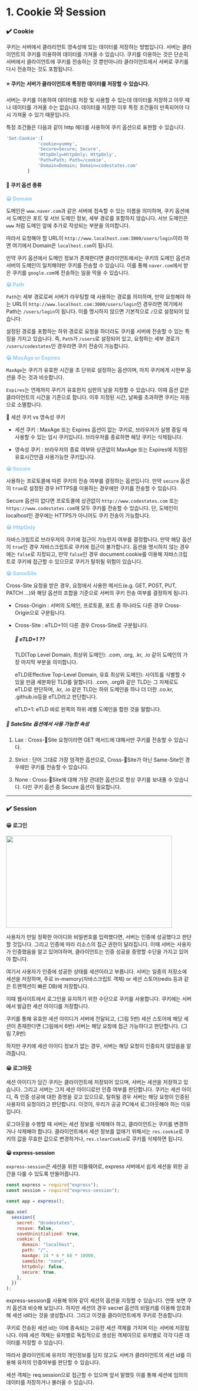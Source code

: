 # 1. Cookie 와 Session

### ✔️ Cookie

쿠키는 서버에서 클라리언트 영속성에 있는 데이터를 저장하는 방법입니다. 서버는 클라이언트의 쿠키를 이용하여 데이터를 가져올 수 있습니다. 쿠키를 이용하는 것은 단순히 서버에서 클라이언트에 쿠키를 전송하는 것 뿐만아니라 클라이언트에서 서버로 쿠키를 다시 전송하는 것도 포함됩니다.

#### ⭐ 쿠키는 서버가 클라이언트에 특정한 데이터를 저장할 수 있습니다.

서버는 쿠키를 이용하여 데이터를 저장 및 사용할 수 있는데 데이터를 저장하고 아무 때나 데이터를 가져올 수는 없습니다. 데이터를 저장한 이후 특정 조건들이 만족되어야 다시 가져올 수 있기 때문입니다.

특정 조건들은 다음과 같이 http 헤더를 사용하여 쿠키 옵션으로 표현할 수 있습니다.

```js
'Set-Cookie':[
            'cookie=yummy',
            'Secure=Secure; Secure',
            'HttpOnly=HttpOnly; HttpOnly',
            'Path=Path; Path=/cookie',
            'Domain=Domain; Domain=codestates.com'
        ]
```

#### 📝 쿠키 옵션 종류

<span style="color:#90caf9"><strong>😀 Domain</strong></span>

도메인은 `www.naver.com`과 같은 서버에 접속할 수 있는 이름을 의미하며, 쿠키 옵션에서 도메인은 포트 및 서브 도메인 정보, 세부 경로를 포함하지 않습니다. 서브 도메인은 `www` 처럼 도메인 앞에 추가로 작성되는 부분을 의미합니다.

따라서 요청해야 할 URL이 `http://www.localhost.com:3000/users/login`이라 하면 여기에서 Domain은 `localhost.com`이 됩니다.

만약 쿠키 옵션에서 도메인 정보가 존재한다면 클라이언트에서는 쿠키의 도메인 옵션과 서버의 도메인이 일치해야만 쿠키를 전송할 수 있습니다. 이를 통해 `naver.com`에서 받은 쿠키를 `google.com`에 전송하는 일을 막을 수 있습니다.

<span style="color:#90caf9"><strong>😀 Path</strong></span>

`Path`는 세부 경로로써 서버가 라우팅할 때 사용하는 경로를 의미하며, 만약 요청해야 하는 URL이 `http://www.localhost.com:3000/users/login`인 경우라면 여기에서 Path는 `/users/login`이 됩니다. 이를 명시하지 않으면 기본적으로 `/`으로 설정되어 있습니다.

설정된 경로를 포함하는 하위 경로로 요청을 하더라도 쿠키를 서버에 전송할 수 있는 특징을 가지고 있습니다. 즉, `Path`가 `/users`로 설정되어 있고, 요청하는 세부 경로가 `/users/codestates`인 경우라면 쿠키 전송이 가능합니다.

<span style="color:#90caf9"><strong>😀 MaxAge or Expires</strong></span>

`MaxAge`는 쿠키가 유효한 시간을 초 단위로 설정하는 옵션이며, 마치 쿠키에게 시한부 옵션을 주는 것과 비슷합니다.

`Expires`는 언제까지 쿠키가 유효한지 심판의 날을 지정할 수 있습니다. 이때 옵션 값은 클라이언트의 시간을 기준으로 합니다. 이후 지정된 시간, 날짜를 초과하면 쿠키는 자동으로 소멸합니다.

👀 세션 쿠키 vs 영속성 쿠키

- 세션 쿠키 : MaxAge 또는 Expires 옵션이 없는 쿠키로, 브라우저가 실행 중일 때 사용할 수 있는 임시 쿠키입니다. 브라우저를 종료하면 해당 쿠키는 삭제됩니다.

- 영속성 쿠키 : 브라우저의 종료 여부와 상관없이 MaxAge 또는 Expires에 지정된 유효시간만큼 사용가능한 쿠키입니다.

<span style="color:#90caf9"><strong>😀 Secure</strong></span>

사용하는 프로토콜에 따른 쿠키의 전송 여부를 결정하는 옵션입니다. 만약 `secure` 옵션이 `true`로 설정된 경우 HTTPS를 이용하는 경우에만 쿠키를 전송할 수 있습니다.

Secure 옵션이 없다면 프로토콜에 상관없이 `http://www.codestates.com` 또는 `https://www.codestates.com`에 모두 쿠키를 전송할 수 있습니다. 단, 도메인이 localhost인 경우에는 HTTPS가 아니어도 쿠키 전송이 가능합니다.

<span style="color:#90caf9"><strong>😀 HttpOnly</strong></span>

자바스크립트로 브라우저의 쿠키에 접근이 가능한지 여부를 결정합니다. 만약 해당 옵션이 `true`인 경우 자바스크립트로 쿠키에 접근이 불가합니다. 옵션을 명시하지 않는 경우에는 `false`로 지정되고, 만약 `false`인 경우 document.cookie를 이용해 자바스크립트로 쿠키에 접근할 수 있으므로 쿠키가 탈취될 위험이 있습니다.

<span style="color:#90caf9"><strong>😀 SameSite</strong></span>

Cross-Site 요청을 받은 경우, 요청에서 사용한 메서드(e.g. GET, POST, PUT, PATCH …)와 해당 옵션의 조합을 기준으로 서버의 쿠키 전송 여부를 결정하게 됩니다.

- Cross-Origin : 서버의 도메인, 프로토콜, 포트 중 하나라도 다른 경우 Cross-Origin으로 구분됩니다.

- Cross-Site : eTLD+1이 다른 경우 Cross-Site로 구분됩니다.

  ##### 🤔 eTLD+1 ??

  TLD(Top Level Domain, 최상위 도메인): .com, .org, .kr, .io 같이 도메인의 가장 마지막 부분을 의미합니다.

  eTLD(Effective Top-Level Domain, 유효 최상위 도메인): 사이트를 식별할 수 있을 만큼 세분화된 TLD를 말합니다. .com, .org와 같은 TLD는 그 자체로도 eTLD로 판단하며, .kr, .io 같은 TLD는 하위 도메인을 하나 더 더한 .co.kr, .github.io등을 eTLD라고 판단합니다.

  eTLD+1: eTLD 바로 왼쪽의 하위 레벨 도메인을 합한 것을 말합니다.

##### 🧐 SateSite 옵션에서 사용 가능한 속성

1. Lax : Cross-Site 요청이라면 GET 메서드에 대해서만 쿠키를 전송할 수 있습니다.

2. Strict : 단어 그대로 가장 엄격한 옵션으로, Cross-Site가 아닌 Same-Site인 경우에만 쿠키를 전송할 수 있습니다.

3. None : Cross-Site에 대해 가장 관대한 옵션으로 항상 쿠키를 보내줄 수 있습니다. 다만 쿠키 옵션 중 Secure 옵션이 필요합니다.

---

### ✔️ Session

#### 😀 로그인

<img src = "https://postfiles.pstatic.net/MjAyMzA2MzBfMiAg/MDAxNjg4MTEyODIzNTIy.v-ghIGZsFS8AgW_L5VXcod_XbsCKlAgreInYK95QiJMg.T2jrK57Xq9I1A6gNqc9nc8KXfW4MSl8TBB8mBLmlhCEg.PNG.dkdnmju/%EC%8A%A4%ED%81%AC%EB%A6%B0%EC%83%B7_2023-06-30_171312.png?type=w773" width = 450 height = 250>

사용자가 만일 정확한 아이디와 비밀번호를 입력했다면, 서버는 인증에 성공했다고 판단할 것입니다. 그리고 인증에 따라 리소스의 접근 권한이 달라집니다. 이때 서버는 사용자가 인증했음을 알고 있어야하며, 클라이언트는 인증 성공을 증명할 수단을 가지고 있어야 합니다.

여기서 사용자가 인증에 성공한 상태를 세션이라고 부릅니다. 서버는 일종의 저장소에 세션을 저장하며, 주로 in-memory(자바스크립트 객체) or 세션 스토어(redis 등과 같은 트랜잭션이 빠른 DB)에 저장합니다.

이때 웹사이트에서 로그인을 유지하기 위한 수단으로 쿠키를 사용합니다. 쿠키에는 서버에서 발급한 세션 아이디를 저장합니다.

쿠키를 통해 유효한 세션 아이디가 서버에 전달되고, (그림 5번) 세션 스토어에 해당 세션이 존재한다면 (그림에서 6번) 서버는 해당 요청에 접근 가능하다고 판단합니다. (그림 7,8번)

하지만 쿠키에 세션 아이디 정보가 없는 경우, 서버는 해당 요청이 인증되지 않았음을 알려줍니다.

#### 😀 로그아웃

세션 아이디가 담긴 쿠키는 클라이언트에 저장되어 있으며, 서버는 세션을 저장하고 있습니다. 그리고 서버는 그저 세션 아이디로만 인증 여부를 판단합니다. 쿠키는 세션 아이디, 즉 인증 성공에 대한 증명을 갖고 있으므로, 탈취될 경우 서버는 해당 요청이 인증된 사용자의 요청이라고 판단합니다. 이것이, 우리가 공공 PC에서 로그아웃해야 하는 이유입니다.

로그아웃을 수행할 때 서버는 세션 정보를 삭제해야 하고, 클라이언트는 쿠키를 변경하거나 삭제해야 합니다. 클라이언트에서 세션 정보를 없애기 위해서는 `res.cookie`로 쿠키의 값을 무효한 값으로 변경하거나, `res.clearCookie`로 쿠키를 삭제하면 됩니다.

#### 😀 express-session

`express-session`은 세션을 위한 미들웨어로, express 서버에서 쉽게 세션을 위한 공간을 다룰 수 있도록 만들어줍니다.

```js
const express = require("express");
const session = require("express-session");

const app = express();

app.use(
  session({
    secret: "@codestates",
    resave: false,
    saveUninitialized: true,
    cookie: {
      domain: "localhost",
      path: "/",
      maxAge: 24 * 6 * 60 * 10000,
      sameSite: "none",
      httpOnly: false,
      secure: true,
    },
  })
);
```

express-session를 사용해 위와 같이 세션의 옵션을 지정할 수 있습니다. 언뜻 보면 쿠키 옵션과 비슷해 보입니다. 하지만 세션의 경우 secret 옵션의 비밀키를 이용해 암호화해 세션 id라는 것을 생성합니다. 그리고 이것을 클라이언트에게 쿠키로 전송합니다.

쿠키로 전송된 세션 id는 이에 종속되는 고유한 세션 객체를 가지며 이는 서버에 저장됩니다. 이때 세션 객체는 유저별로 독립적으로 생성된 객체이므로 유저별로 각각 다른 데이터를 저장할 수 있습니다.

따라서 클라이언트에 유저의 개인정보를 담지 않고도 서버가 클라이언트의 세션 id를 이용해 유저의 인증여부를 판단할 수 있습니다.

세션 객체는 req.session으로 접근할 수 있으며 앞서 말했듯 이를 통해 세션에 임의의 데이터를 저장하거나 불러올 수 있습니다.
